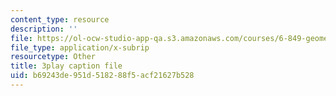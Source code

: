 ```yaml
---
content_type: resource
description: ''
file: https://ol-ocw-studio-app-qa.s3.amazonaws.com/courses/6-849-geometric-folding-algorithms-linkages-origami-polyhedra-fall-2012/b69243de951d518288f5acf21627b528_AxCavqjfy6w.vtt
file_type: application/x-subrip
resourcetype: Other
title: 3play caption file
uid: b69243de-951d-5182-88f5-acf21627b528
---
```

